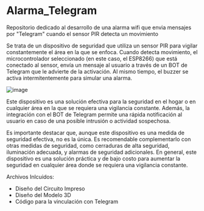 # Alarma_Telegram
Repositorio dedicado al desarrollo de una alarma wifi que envia mensajes por "Telegram" cuando el sensor PIR detecta un movimiento

Se trata de un dispositivo de seguridad que utiliza un sensor PIR para vigilar constantemente el área en la que se enfoca. Cuando detecta movimiento, el microcontrolador seleccionado (en este caso, el ESP8266) que está conectado al sensor, envía un mensaje al usuario a través de un BOT de Telegram que le advierte de la activación. Al mismo tiempo, el buzzer se activa intermitentemente para simular una alarma.

![image](https://github.com/Falcon-Mauricio/Alarma_Telegram/assets/105568570/7151ac97-8817-4ae3-841a-435522900665)

Este dispositivo es una solución efectiva para la seguridad en el hogar o en cualquier área en la que se requiera una vigilancia constante. Además, la integración con el BOT de Telegram permite una rápida notificación al usuario en caso de una posible intrusión o actividad sospechosa.

Es importante destacar que, aunque este dispositivo es una medida de seguridad efectiva, no es la única. Es recomendable complementarlo con otras medidas de seguridad, como cerraduras de alta seguridad, iluminación adecuada, y alarmas de seguridad adicionales.
En general, este dispositivo es una solución práctica y de bajo costo para aumentar la seguridad en cualquier área donde se requiera una vigilancia constante.

Archivos Inlcuidos:
- Diseño del Circuito Impreso
- Diseño del Modelo 3D
- Código para la vinculación con Telegram
